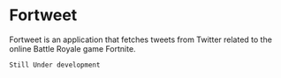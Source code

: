 # Fortweet

Fortweet is an application that fetches tweets from Twitter related to the online Battle Royale game Fortnite.

``` Still Under development ```
